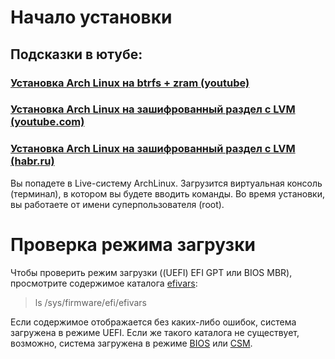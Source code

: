 # Начало установки

## Подсказки в ютубе:   
### [Установка Arch Linux на btrfs + zram (youtube)](https://www.youtube.com/watch?v=LOou7lfeODQ)   
### [Установка Arch Linux на зашифрованный раздел с LVM (youtube.com)](https://www.youtube.com/watch?v=dDeqZnD2C94)   
### [Установка Arch Linux на зашифрованный раздел c LVM (habr.ru)](https://habr.com/ru/post/672502/)   

Вы попадете в Live-систему ArchLinux. Загрузится виртуальная консоль (терминал), в котором вы будете вводить команды. Во время установки, вы работаете от имени суперпользователя (root).

# Проверка режима загрузки

Чтобы проверить режим загрузки ((UEFI) EFI GPT или BIOS MBR), просмотрите содержимое каталога [efivars](https://wiki.archlinux.org/title/Efivars "Efivars"):

> ls /sys/firmware/efi/efivars

Если содержимое отображается без каких-либо ошибок, система загружена в режиме UEFI. Если же такого каталога не существует, возможно, система загружена в режиме [BIOS](https://en.wikipedia.org/wiki/ru:BIOS "wikipedia:ru:BIOS") или [CSM](https://en.wikipedia.org/wiki/Compatibility_Support_Module "wikipedia:Compatibility Support Module").
